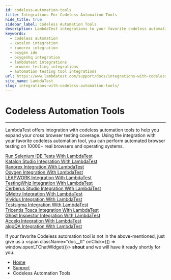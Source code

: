 ```yaml
---
id: codeless-automation-tools
title: Integrations For Codeless Automation Tools
hide_title: true
sidebar_label: Codeless Automation Tools
description: LambdaTest integrations to your favorite codeless automation tool can help you perform automated browser testing on 10000+ real browsers and operating systems.
keywords:
  - codeless automation
  - katalon integration
  - ranorex integration
  - oxygen ide
  - oxygenhq integration
  - lambdatest integrations
  - browser testing integrations
  - automation testing tool integrations
url: https://www.lambdatest.com/support/docs/integrations-with-codeless-automation-tools/
site_name: LambdaTest
slug: integrations-with-codeless-automation-tools/
---
```


<script type="application/ld+json"
      dangerouslySetInnerHTML={{ __html: JSON.stringify({
       "@context": "https://schema.org",
        "@type": "BreadcrumbList",
        "itemListElement": [{
          "@type": "ListItem",
          "position": 1,
          "name": "LambdaTest",
          "item": "https://www.lambdatest.com"
        },{
          "@type": "ListItem",
          "position": 2,
          "name": "Support",
          "item": "https://www.lambdatest.com/support/docs/"
        },{
          "@type": "ListItem",
          "position": 3,
          "name": "Codeless Automation Tools",
          "item": "https://www.lambdatest.com/support/docs/integrations-with-codeless-automation-tools/"
        }]
      })
    }}
></script>

# Codeless Automation Tools

---

LambdaTest offers integration with codeless automation tools to help you expand your cross browser testing coverage. Using the integration with your favorite codeless automation tool, you can perform automated browser testing on 10000+ real browsers and operating systems.

<div className="download_btn mb-10">
<a href="https://www.lambdatest.com/support/docs/run-selenium-ide-tests-on-lambdatest-selenium-cloud-grid/">Run Selenium IDE Tests With LambdaTest</a>
</div>

<div className="download_btn mb-10">
<a href="https://www.lambdatest.com/support/docs/katalon-integration-with-lambdatest/">Katalon Studio Integration With LambdaTest</a>
</div>

<div className="download_btn mb-10">
<a href="https://www.lambdatest.com/support/docs/ranorex-integration-with-lambdatest/">Ranorex Integration With LambdaTest</a>
</div>

<div className="download_btn mb-10">
<a href="https://www.lambdatest.com/support/docs/run-oxygen-automation-scripts-on-lambdatest/">Oxygen Integration With LambdaTest</a>
</div>

<div className="download_btn mb-10">
<a href="https://www.lambdatest.com/support/docs/leapwork-integration-with-lambdatest/">LEAPWORK Integration With LambdaTest</a>
</div>

<div className="download_btn mb-10">
<a href="https://www.lambdatest.com/support/docs/testingwhiz-integration/">TestingWhiz Integration With LambdaTest</a>
</div>

<div className="download_btn mb-10">
<a href="https://www.lambdatest.com/support/docs/cerberus-integration/">Cerberus Studio Integration With LambdaTest</a>
</div>

<div className="download_btn mb-10">
<a href="https://www.lambdatest.com/support/docs/qmetry-integration/">QMetry Integration With LambdaTest</a>
</div>

<div className="download_btn mb-10">
<a href="https://www.lambdatest.com/support/docs/vividus-integration/">Vividus Integration With LambdaTest</a>
</div>

<div className="download_btn mb-10">
<a href="https://www.lambdatest.com/support/docs/testsigma-integration/">Testsigma Integration With LambdaTest</a>
</div>

<div className="download_btn mb-10">
<a href="https://www.lambdatest.com/support/docs/tricentis-tosca-integration-lambdatest-selenium-grid/">Tricentis Tosca Integration With LambdaTest</a>
</div>

<div className="download_btn mb-10">
<a href="https://www.lambdatest.com/support/docs/ghost-inspector-integration-with-lambdatest/">Ghost Inspector Integration With LambdaTest</a>
</div>

<div className="download_btn mb-10">
<a href="https://www.lambdatest.com/support/docs/accelq-integration/">Accelq Integration With LambdaTest</a>
</div>

<div className="download_btn mb-10">
<a href="https://www.lambdatest.com/support/docs/algoqa-integration/">algoQA Integration With LambdaTest</a>
</div>

If your favorite Codeless automation tool is not in the above-mentioned, just give us a <span className="doc__lt" onClick={() => window.openLTChatWidget()}> **shout**</span> and we will have it ready shortly for you.

<nav aria-label="breadcrumbs">
  <ul className="breadcrumbs">
    <li className="breadcrumbs__item">
      <a className="breadcrumbs__link" href="https://www.lambdatest.com">Home</a>
    </li>
    <li className="breadcrumbs__item">
      <a className="breadcrumbs__link" href="/support/docs/">Support</a>
    </li>
    <li className="breadcrumbs__item breadcrumbs__item--active">
      <span className="breadcrumbs__link">Codeless Automation Tools</span>
    </li>
  </ul>
</nav>